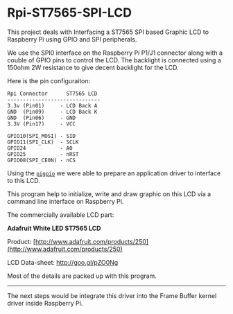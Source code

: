 # Rpi-ST7565-SPI-LCD

This project deals with Interfacing a ST7565 SPI based Graphic LCD to Raspberry Pi using GPIO and SPI peripherals.

We use the SPI0 interface on the Raspberry Pi P1/J1 connector along with a couble of GPIO pins to control the LCD.
The backlight is connected using a 150ohm 2W resistance to give decent backlight for the LCD.

Here is the pin configuraiton:

    Rpi Connector      ST7565 LCD
    ------------------------------
    3.3v (Pin01)     - LCD Back A
    GND  (Pin09)     - LCD Back K
    GND  (Pin06)     - GND
    3.3V (Pin17)     - VCC

    GPIO10(SPI_MOSI) - SID
    GPIO11(SPI_CLK)  - SCLK
    GPIO24           - A0
    GPIO25           - nRST
    GPIO08(SPI_CE0N) - nCS


Using the [`pigpio`](http://abyz.co.uk/rpi/pigpio/download.html) we were able to prepare an application driver 
to interface to this LCD.

This program help to initialize, write and draw graphic on this LCD via a command line interface on Raspberry Pi.

The commercially available LCD part:

**Adafruit White LED ST7565 LCD**
  
Product: [http://www.adafruit.com/products/250](http://www.adafruit.com/products/250)
    
LCD Data-sheet: http://goo.gl/pZO0Ng

Most of the details are packed up with this program.

****
The next steps would be integrate this driver into the Frame Buffer kernel driver inside Raspberry Pi.

